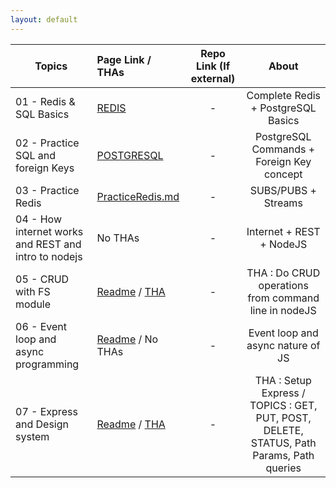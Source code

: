 ```yaml
---
layout: default
---
```


| Topics                                               | Page Link / THAs                                                                                                                                    | Repo Link (If external) |                                          About                                           |
| ---------------------------------------------------- | :-------------------------------------------------------------------------------------------------------------------------------------------------- | :---------------------: | :--------------------------------------------------------------------------------------: |
| 01 - Redis & SQL Basics                              | [REDIS](/links/day1/REDIS.md)                                                                                                                       |            -            |                            Complete Redis + PostgreSQL Basics                            |
| 02 - Practice SQL and foreign Keys                   | [POSTGRESQL](/links/day2/POSTGRESQL.md)                                                                                                             |            -            |                        PostgreSQL Commands + Foreign Key concept                         |
| 03 - Practice Redis                                  | [PracticeRedis.md](/links/day3/practiceredis.md)                                                                                                    |            -            |                                   SUBS/PUBS + Streams                                    |
| 04 - How internet works and REST and intro to nodejs | No THAs                                                                                                                                             |            -            |                                 Internet + REST + NodeJS                                 |
| 05 - CRUD with FS module                             | [Readme](/links/day5/README.md) / [THA](https://github.com/thedeepakchaturvedi/Devsnest-Backend/tree/main/05%20-%20CRUD%20with%20fs%20module/THA)   |            -            |                   THA : Do CRUD operations from command line in nodeJS                   |
| 06 - Event loop and async programming                | [Readme](/links/day6/README.md) / No THAs                                                                                                           |            -            |                            Event loop and async nature of JS                             |
| 07 - Express and Design system                       | [Readme](/links/day7/README.md) / [THA](https://github.com/thedeepakchaturvedi/Devsnest-Backend/tree/main/07%20-%20Express%20and%20Design%20system) |            -            | THA : Setup Express / TOPICS : GET, PUT, POST, DELETE, STATUS, Path Params, Path queries |
